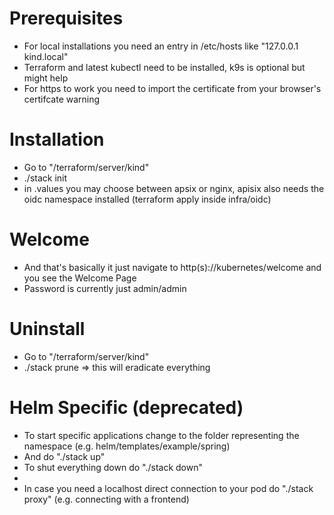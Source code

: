 # Prerequisites
- For local installations you need an entry in /etc/hosts like "127.0.0.1 kind.local"
- Terraform and latest kubectl need to be installed, k9s is optional but might help
- For https to work you need to import the certificate from your browser's certifcate warning

# Installation
- Go to "/terraform/server/kind"
- ./stack init
- in .values you may choose between apsix or nginx, apisix also needs the oidc namespace installed (terraform apply inside infra/oidc) 

# Welcome
- And that's basically it just navigate to http(s)://kubernetes/welcome and you see the Welcome Page
- Password is currently just admin/admin

# Uninstall
- Go to "/terraform/server/kind"
- ./stack prune => this will eradicate everything

# Helm Specific (deprecated)
- To start specific applications change to the folder representing the namespace (e.g. helm/templates/example/spring)
- And do "./stack up"
- To shut everything down do "./stack down"
-
- In case you need a localhost direct connection to your pod do "./stack proxy" (e.g. connecting with a frontend)
